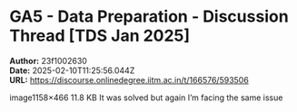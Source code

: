 # GA5 - Data Preparation - Discussion Thread [TDS Jan 2025]

**Author:** 23f1002630  
**Date:** 2025-02-10T11:25:56.044Z  
**URL:** https://discourse.onlinedegree.iitm.ac.in/t/166576/593506

image1158×466 11.8 KB
It was solved but again I’m facing the same issue
